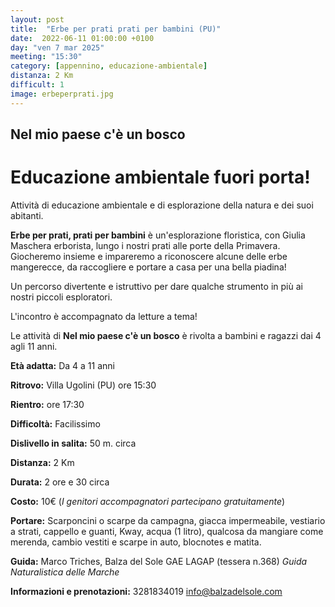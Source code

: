 ```yaml
---
layout: post
title:  "Erbe per prati prati per bambini (PU)"
date:  2022-06-11 01:00:00 +0100
day: "ven 7 mar 2025"
meeting: "15:30"
category: [appennino, educazione-ambientale]
distanza: 2 Km
difficult: 1
image: erbeperprati.jpg
---
```


## Nel mio paese c'è un bosco  

# Educazione ambientale fuori porta! 

Attività di educazione ambientale e di esplorazione della natura e dei suoi abitanti.

**Erbe per prati, prati per bambini** è un'esplorazione floristica, con Giulia Maschera erborista, lungo i nostri prati alle porte della Primavera.
Giocheremo insieme e impareremo a riconoscere alcune delle erbe mangerecce, da raccogliere e portare a casa per una bella piadina!

Un percorso divertente e istruttivo per dare qualche strumento in più ai nostri piccoli esploratori.

L'incontro è accompagnato da letture a tema!

Le attività di **Nel mio paese c'è un bosco** è rivolta a bambini e ragazzi dai 4 agli 11 anni.


**Età adatta:** Da 4 a 11 anni

**Ritrovo:** Villa Ugolini (PU) ore 15:30

**Rientro:** ore 17:30

**Difficoltà:** Facilissimo 

**Dislivello in salita:**  50 m. circa

**Distanza:** 2 Km

**Durata:** 2 ore e 30 circa

**Costo:** 10€ (*I genitori accompagnatori partecipano gratuitamente*)

**Portare:** Scarponcini o scarpe da campagna, giacca impermeabile, vestiario a strati, cappello e guanti, Kway, acqua (1 litro), qualcosa da mangiare come merenda, cambio vestiti e scarpe in auto, blocnotes e matita. 

**Guida:** Marco Triches, Balza del Sole GAE LAGAP (tessera n.368)
*Guida Naturalistica delle Marche*

**Informazioni e prenotazioni:** 3281834019 info@balzadelsole.com
